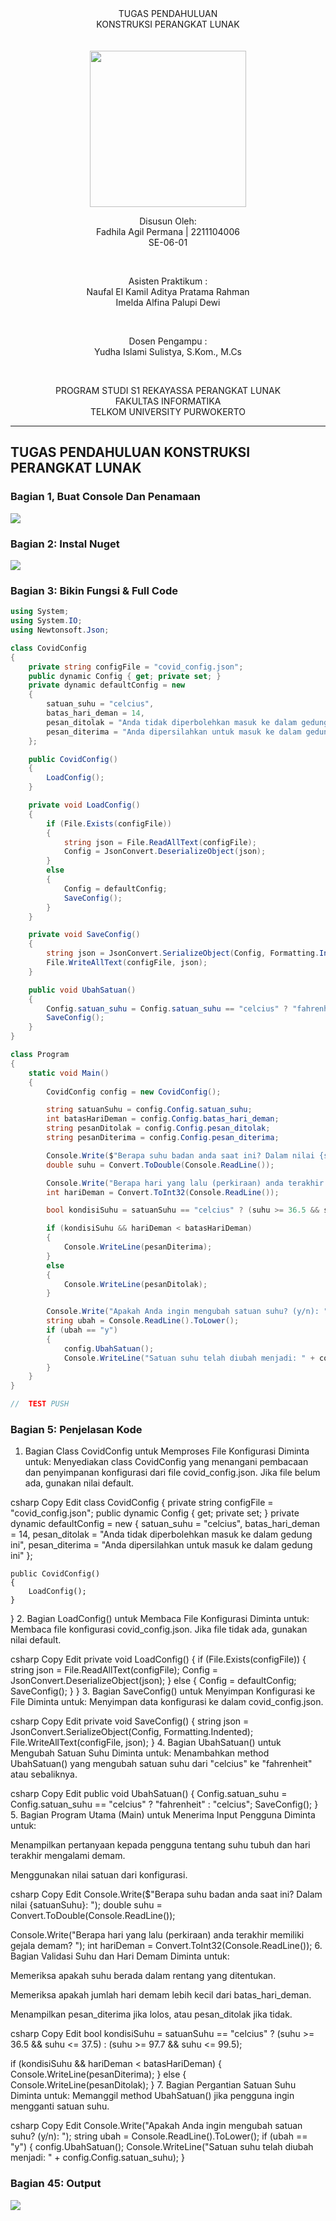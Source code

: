
<div align="center">
TUGAS PENDAHULUAN <br>
KONSTRUKSI PERANGKAT LUNAK <br>
<br>
<!-- MODUL I <br> -->
<!-- JUDUL -->
 <br>

<img src="https://lac.telkomuniversity.ac.id/wp-content/uploads/2021/01/cropped-1200px-Telkom_University_Logo.svg-270x270.png" width="250px">

<br>

Disusun Oleh: <br>
Fadhila Agil Permana | 2211104006<br>
SE-06-01 <br>

<br>

Asisten Praktikum : <br>
Naufal El Kamil Aditya Pratama Rahman <br>
Imelda Alfina Palupi Dewi <br>

<br>

Dosen Pengampu : <br>
Yudha Islami Sulistya, S.Kom., M.Cs <br>

<br>

PROGRAM STUDI S1 REKAYASSA PERANGKAT LUNAK <br>
FAKULTAS INFORMATIKA <br> 
TELKOM UNIVERSITY PURWOKERTO <br>

<hr>

</div>
<!-- ====================================================== -->

## TUGAS PENDAHULUAN KONSTRUKSI PERANGKAT LUNAK

### Bagian 1, Buat Console Dan Penamaan
<img src="RES_IMG\TP\1.png">

<!-- ====================================================== -->
### Bagian 2: Instal Nuget 

<img src="RES_IMG\TP\2.png">

<!-- ====================================================== -->
### Bagian 3: Bikin Fungsi & Full Code


```csharp
using System;
using System.IO;
using Newtonsoft.Json;

class CovidConfig
{
    private string configFile = "covid_config.json";
    public dynamic Config { get; private set; }
    private dynamic defaultConfig = new
    {
        satuan_suhu = "celcius",
        batas_hari_deman = 14,
        pesan_ditolak = "Anda tidak diperbolehkan masuk ke dalam gedung ini",
        pesan_diterima = "Anda dipersilahkan untuk masuk ke dalam gedung ini"
    };

    public CovidConfig()
    {
        LoadConfig();
    }

    private void LoadConfig()
    {
        if (File.Exists(configFile))
        {
            string json = File.ReadAllText(configFile);
            Config = JsonConvert.DeserializeObject(json);
        }
        else
        {
            Config = defaultConfig;
            SaveConfig();
        }
    }

    private void SaveConfig()
    {
        string json = JsonConvert.SerializeObject(Config, Formatting.Indented);
        File.WriteAllText(configFile, json);
    }

    public void UbahSatuan()
    {
        Config.satuan_suhu = Config.satuan_suhu == "celcius" ? "fahrenheit" : "celcius";
        SaveConfig();
    }
}

class Program
{
    static void Main()
    {
        CovidConfig config = new CovidConfig();

        string satuanSuhu = config.Config.satuan_suhu;
        int batasHariDeman = config.Config.batas_hari_deman;
        string pesanDitolak = config.Config.pesan_ditolak;
        string pesanDiterima = config.Config.pesan_diterima;

        Console.Write($"Berapa suhu badan anda saat ini? Dalam nilai {satuanSuhu}: ");
        double suhu = Convert.ToDouble(Console.ReadLine());

        Console.Write("Berapa hari yang lalu (perkiraan) anda terakhir memiliki gejala demam? ");
        int hariDeman = Convert.ToInt32(Console.ReadLine());

        bool kondisiSuhu = satuanSuhu == "celcius" ? (suhu >= 36.5 && suhu <= 37.5) : (suhu >= 97.7 && suhu <= 99.5);

        if (kondisiSuhu && hariDeman < batasHariDeman)
        {
            Console.WriteLine(pesanDiterima);
        }
        else
        {
            Console.WriteLine(pesanDitolak);
        }

        Console.Write("Apakah Anda ingin mengubah satuan suhu? (y/n): ");
        string ubah = Console.ReadLine().ToLower();
        if (ubah == "y")
        {
            config.UbahSatuan();
            Console.WriteLine("Satuan suhu telah diubah menjadi: " + config.Config.satuan_suhu);
        }
    }
}

//  TEST PUSH
```


<!-- ====================================================== -->
### Bagian 5: Penjelasan Kode
1. Bagian Class CovidConfig untuk Memproses File Konfigurasi
Diminta untuk: Menyediakan class CovidConfig yang menangani pembacaan dan penyimpanan konfigurasi dari file covid_config.json. Jika file belum ada, gunakan nilai default.

csharp
Copy
Edit
class CovidConfig
{
    private string configFile = "covid_config.json";
    public dynamic Config { get; private set; }
    private dynamic defaultConfig = new
    {
        satuan_suhu = "celcius",
        batas_hari_deman = 14,
        pesan_ditolak = "Anda tidak diperbolehkan masuk ke dalam gedung ini",
        pesan_diterima = "Anda dipersilahkan untuk masuk ke dalam gedung ini"
    };

    public CovidConfig()
    {
        LoadConfig();
    }
}
2. Bagian LoadConfig() untuk Membaca File Konfigurasi
Diminta untuk: Membaca file konfigurasi covid_config.json. Jika file tidak ada, gunakan nilai default.

csharp
Copy
Edit
private void LoadConfig()
{
    if (File.Exists(configFile))
    {
        string json = File.ReadAllText(configFile);
        Config = JsonConvert.DeserializeObject(json);
    }
    else
    {
        Config = defaultConfig;
        SaveConfig();
    }
}
3. Bagian SaveConfig() untuk Menyimpan Konfigurasi ke File
Diminta untuk: Menyimpan data konfigurasi ke dalam covid_config.json.

csharp
Copy
Edit
private void SaveConfig()
{
    string json = JsonConvert.SerializeObject(Config, Formatting.Indented);
    File.WriteAllText(configFile, json);
}
4. Bagian UbahSatuan() untuk Mengubah Satuan Suhu
Diminta untuk: Menambahkan method UbahSatuan() yang mengubah satuan suhu dari "celcius" ke "fahrenheit" atau sebaliknya.

csharp
Copy
Edit
public void UbahSatuan()
{
    Config.satuan_suhu = Config.satuan_suhu == "celcius" ? "fahrenheit" : "celcius";
    SaveConfig();
}
5. Bagian Program Utama (Main) untuk Menerima Input Pengguna
Diminta untuk:

Menampilkan pertanyaan kepada pengguna tentang suhu tubuh dan hari terakhir mengalami demam.

Menggunakan nilai satuan dari konfigurasi.

csharp
Copy
Edit
Console.Write($"Berapa suhu badan anda saat ini? Dalam nilai {satuanSuhu}: ");
double suhu = Convert.ToDouble(Console.ReadLine());

Console.Write("Berapa hari yang lalu (perkiraan) anda terakhir memiliki gejala demam? ");
int hariDeman = Convert.ToInt32(Console.ReadLine());
6. Bagian Validasi Suhu dan Hari Demam
Diminta untuk:

Memeriksa apakah suhu berada dalam rentang yang ditentukan.

Memeriksa apakah jumlah hari demam lebih kecil dari batas_hari_deman.

Menampilkan pesan_diterima jika lolos, atau pesan_ditolak jika tidak.

csharp
Copy
Edit
bool kondisiSuhu = satuanSuhu == "celcius" ? (suhu >= 36.5 && suhu <= 37.5) : (suhu >= 97.7 && suhu <= 99.5);

if (kondisiSuhu && hariDeman < batasHariDeman)
{
    Console.WriteLine(pesanDiterima);
}
else
{
    Console.WriteLine(pesanDitolak);
}
7. Bagian Pergantian Satuan Suhu
Diminta untuk: Memanggil method UbahSatuan() jika pengguna ingin mengganti satuan suhu.

csharp
Copy
Edit
Console.Write("Apakah Anda ingin mengubah satuan suhu? (y/n): ");
string ubah = Console.ReadLine().ToLower();
if (ubah == "y")
{
    config.UbahSatuan();
    Console.WriteLine("Satuan suhu telah diubah menjadi: " + config.Config.satuan_suhu);
}

<!-- ====================================================== -->
### Bagian 45: Output
<img src="Res_IMG\TP\3.png">

<!-- ====================================================== -->